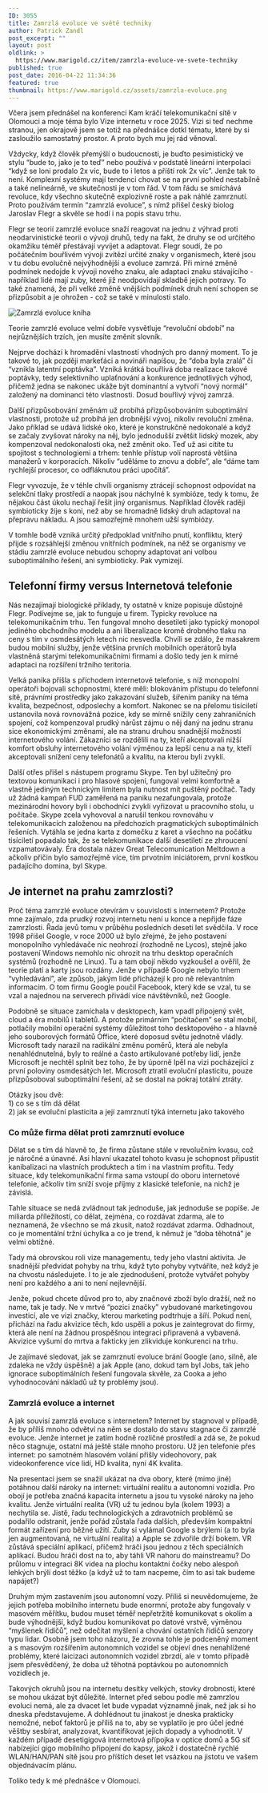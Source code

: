 ```yaml
---
ID: 3055
title: Zamrzlá evoluce ve světě techniky
author: Patrick Zandl
post_excerpt: ""
layout: post
oldlink: >
  https://www.marigold.cz/item/zamrzla-evoluce-ve-svete-techniky
published: true
post_date: 2016-04-22 11:34:36
featured: true
thumbnail: https://www.marigold.cz/assets/zamrzla-evoluce.png
---
```

<p>Včera jsem přednášel na konferenci Kam kráčí telekomunikační sítě v Olomouci a moje téma bylo Vize internetu v roce 2025. Vizi si teď nechme stranou, jen okrajově jsem se totiž na přednášce dotkl tématu, které by si zasloužilo samostatný prostor. A proto bych mu jej rád věnoval.</p>

<p>Vždycky, když člověk přemýšlí o budoucnosti, je buďto pesimistický ve stylu “bude to, jako je to teď” nebo používá v podstatě lineární interpolaci “když se loni prodalo 2x víc, bude to i letos a příští rok 2x víc”. Jenže tak to není. Komplexní systémy mají tendenci chovat se na první pohled nestabilně a také nelineárně, ve skutečnosti je v tom řád. V tom řádu se smíchává revoluce, kdy všechno skutečně explozivně roste a pak náhlé zamrznutí. Proto používám termín “zamrzlá evoluce”, s nímž přišel český biolog Jaroslav Flegr a skvěle se hodí i na popis stavu trhu.</p>


<!--more-->

<p>Flegr se teorií zamrzlé evoluce snaží reagovat na jednu z výhrad proti neodarvinistické teorii o vývoji druhů, tedy na fakt, že druhy se od určitého okamžiku téměř přestávají vyvíjet a adaptovat. Flegr soudí, že po počátečním bouřlivém vývoji zvítězí určité znaky v organismech, které jsou v tu dobu evolučně nejvýhodnější a evoluce zamrzá. Při mírné změně podmínek nedojde k vývoji nového znaku, ale adaptaci znaku stávajícího - například lidé mají zuby, které již neodpovídají skladbě jejich potravy. To také znamená, že při velké změně vnějších podmínek druh není schopen se přizpůsobit a je ohrožen - což se také v minulosti stalo.</p>

![Zamrzlá evoluce kniha](/assets/zamrzla-evoluce-aneb-je-to-jinak-pane-darwin.jpg)

<p>Teorie zamrzlé evoluce velmi dobře vysvětluje “revoluční období” na nejrůznějších trzích, jen musíte změnit slovník.</p>

<p>Nejprve dochází k hromadění vlastností vhodných pro danný moment. To je takové to, jak později markeťáci a novináři napíšou, že “doba byla zralá” či “vznikla latentní poptávka”. Vzniká krátká bouřlivá doba realizace takové poptávky, tedy selektivního uplaťnování a konkurence jednotlivých výhod, přičemž jedna se nakonec ukáže být dominantní a vytvoří “nový normál” založený na dominanci této vlastnosti. Dosud bouřlivý vývoj zamrzá.</p>

<p>Další přizpůsobování změnám už probíhá přízpůsobováním suboptimální vlastnosti, protože už probíhá jen drobnější vývoj, nikoliv revoluční změna. Jako příklad se udává lidské oko, které je konstrukčně nedokonalé a když se začaly zvyšovat nároky na něj, bylo jednodušší zvětšit lidský mozek, aby kompenzoval nedokonalosti oka, než změnit oko. Teď už asi cítíte tu spojitost s technologiemi a trhem: tenhle přístup volí naprostá většina manažerů v korporacích. Nikoliv “uděláme to znovu a dobře”, ale “dáme tam rychlejší procesor, co odfláknutou práci upočítá”.</p>

<p>Flegr vyvozuje, že v téhle chvíli organismy ztrácejí schopnost odpovídat na selekční tlaky prostředí a naopak jsou náchylné k symbióze, tedy k tomu, že nějakou část úkolu nechají řešit jiný organismus. Například člověk raději symbioticky žije s koni, než aby se hromadně lidský druh adaptoval na přepravu nákladu. A jsou samozřejmě mnohem užší symbiózy.</p>

<p>V tomhle bodě vzniká určitý předpoklad vnitřního pnutí, konfliktu, který přijde s rozsáhlejší změnou vnitřních podmínek, na něž se organismy ve stádiu zamrzlé evoluce nebudou schopny adaptovat ani volbou suboptimálního řešení, ani symbioticky. Pak vymizejí.</p>

<h2>Telefonní firmy versus Internetová telefonie</h2>
<p>Nás nezajímají biologické příklady, ty ostatně v knize popisuje důstojně Flegr. Podívejme se, jak to funguje u firem. Typicky revoluce na telekomunikačním trhu. Ten fungoval mnoho desetiletí jako typický monopol jediného obchodního modelu a ani liberalizace kromě drobného tlaku na ceny s tím v osmdesátých letech nic nesvedla. Chvíli se zdálo, že masakrem budou mobilní služby, jenže většina prvních mobilních operátorů byla vlastněná starými telekomunikačními firmami a došlo tedy jen k mírné adaptaci na rozšíření tržního teritoria.</p>

<p>Velká panika přišla s příchodem internetové telefonie, s níž monopolní operátoři bojovali schopnostmi, které měli: blokováním přístupu do telefonní sítě, právními prostředky jako zakazování služeb, šířením paniky na téma kvalita, bezpečnost, odposlechy a komfort. Nakonec se na přelomu tisíciletí ustanovila nová rovnovážná pozice, kdy se mírně snížily ceny zahraničních spojení, což kompenzoval prudký nárůst zájmu o něj daný na jednu stranu sice ekonomickými změnami, ale na stranu druhou snadnější možností internetového volání. Zákazníci se rozdělili na ty, kteří akceptovali nižší komfort obsluhy internetového volání výměnou za lepší cenu a na ty, kteří akceptovali snížení ceny telefonátů a kvalitu, na kterou byli zvyklí.</p>

<p>Další otřes přišel s nástupem programu Skype. Ten byl užitečný pro textovou komunikaci i pro hlasové spojení, fungoval velmi komfortně a vlastně jediným technickým limitem byla nutnost mít puštěný počítač. Tady už žádná kampaň FUD zaměřená na paniku nezafungovala, protože mezinárodní hovory byli i obchodníci zvyklí vyřizovat u pracovního stolu, u počítače. Skype zcela vyhovoval a narušil tenkou rovnováhu v telekomunikacích založenou na předchozích pragmatických suboptimálních řešeních. Vytáhla se jedna karta z domečku z karet a všechno na počátku tisíciletí popadalo tak, že se telekomunikace další desetiletí ze zhroucení vzpamatovávaly. Éra dostala název Great Telecomunication Meltdown a ačkoliv příčin bylo samozřejmě více, tím prvotním iniciátorem, první kostkou padajícího domina, byl Skype.</p>

<h2>Je internet na prahu zamrzlosti?</h2>
<p>Proč téma zamrzlé evoluce otevírám v souvislosti s internetem? Protože mne zajímalo, zda prudký rozvoj internetu není u konce a nepřijde fáze zamrzlosti. Řada jevů tomu v průběhu posledních deseti let svědčila. V roce 1998 přišel Google, v roce 2000 už bylo zřejmé, že jeho postavení monopolního vyhledávače nic neohrozí (rozhodně ne Lycos), stejně jako postavení Windows nemohlo nic ohrozit na trhu desktop operačních systémů (rozhodně ne Linux). Tu a tam obojí někdo vyzkoušel a ověřil, že teorie platí a karty jsou rozdány. Jenže v případě Google nebylo trhem “vyhledávání”, ale způsob, jakým lidé přicházejí k pro ně relevantním informacím. O tom firmu Google poučil Facebook, který kde se vzal, tu se vzal a najednou na serverech přivádí více návštěvníků, než Google.</p>

<p>Podobně se situace zamíchala v desktopech, kam vpadl připojený svět, cloud a éra mobilů i tabletů. A protože primárním “počítačem” se stal mobil, potlačily mobilní operační systémy důležitost toho desktopového - a hlavně jeho souborových formátů Office, které doposud světu jednotně vládly. Microsoft tady narazil na radikální změnu poměrů, která ale nebyla nenahlédnutelná, byly to reálné a často artikulované potřeby lidí, jenže Microsoft je nechtěl splnit bez toho, že by úporně lpěl na vizi pocházející z první poloviny osmdesátých let. Microsoft ztratil evoluční plasticitu, pouze přizpůsoboval suboptimální řešení, až se dostal na pokraj totální ztráty.</p>

<p>Otázky jsou dvě:<br />1) co se s tím dá dělat<br />2) jak se evoluční plasticita a její zamrznutí týká internetu jako takového</p>

<h3>Co může firma dělat proti zamrznutí evoluce</h3>
<p>Dělat se s tím dá hlavně to, že firma zůstane stále v revolučním kvasu, což je náročné a únavné. Asi hlavní ukazatel tohoto kvasu je schopnost připustit kanibalizaci na vlastních produktech a tím i na vlastním profitu. Tedy situace, kdy telekomunikační firma sama vstoupí do oboru internetové telefonie, ačkoliv tím sníží svoje příjmy z klasické telefonie, na nichž je závislá.</p>

<p>Tahle situace se nedá zvládnout tak jednoduše, jak jednoduše se popíše. Je miliarda příležitostí, co dělat, zejména, co rozdávat zdarma, ale to neznamená, že všechno se má zkusit, natož rozdávat zdarma. Odhadnout, co je momentální tržní úchylka a co je trend, k němuž je “doba těhotná” je velmi obtížné.</p>

<p>Tady má obrovskou roli vize managementu, tedy jeho vlastní aktivita. Je snadnější předvídat pohyby na trhu, když tyto pohyby vytváříte, než když je na chvostu následujete. I to je ale zjednodušení, protože vytvářet pohyby není pro každého a ani to není nejlevnější.</p>

<p>Jenže, pokud chcete důvod pro to, aby značnové zboží bylo dražší, než no name, tak je tady. Ne v mrtvé “pozici značky” vybudované marketingovou investicí, ale ve vizi značky, kterou marketing podtrhuje a šíří. Pokud není, přichází na řadu akvizice těch, kdo uspěli a pokus je zaintegrovat do firmy, která ale není na žádnou prospěšnou integraci připravená a vybavená. Akvizice vyšumí do mrtva a fakticky jen zlikviduje konkurenci na trhu.</p>

<p>Je zajímavé sledovat, jak se zamrznutí evoluce brání Google (ano, silně, ale zdaleka ne vždy úspěšně) a jak Apple (ano, dokud tam byl Jobs, tak jeho ignorace suboptimálních řešení fungovala skvěle, za Cooka a jeho vyhodnocování nákladů už ty problémy jsou).</p>

<h3>Zamrzlá evoluce a internet</h3>
<p>A jak souvisí zamrzlá evoluce s internetem? Internet by stagnoval v případě, že by příliš mnoho odvětví na něm se dostalo do stavu stagnace či zamrzlé evoluce. Jenže internet je zatím hodně rozličné prostředí a zdá se, že pokud něco stagnuje, ostatní má ještě stále mnoho prostoru. Už jen telefonie přes internet: po samotném hlasovém volání přišly videohovory, pak videokonference více lidí, HD kvalita, nyní 4K kvalita.</p>

<p>Na presentaci jsem se snažil ukázat na dva obory, které (mimo jiné) potáhnou další nároky na internet: virtuální realitu a autonomní vozidla. Pro obojí je potřeba značná kapacita internetu a jsou tu vysoké nároky na jeho kvalitu. Jenže virtuální realita (VR) už tu jednou byla (kolem 1993) a nechytila se. Jistě, řadu technologických a zdravotních problémů se podařilo odstranit, jenže pořád zůstala řada dalších, především kompaktní formát zařízení pro běžné užití. Zuby si vylámal Google s brýlemi (a to byla jen augmentovaná, ne virtuální realita) a Apple se zdvořile drží bokem. VR zůstává speciální aplikací, přičemž hráči jsou jednou z těch speciálních aplikací. Budou hráči dost na to, aby táhli VR nahoru do mainstreamu? Do průlomu v integraci 8K videa na plochu kontaktní čočky nebo alespoň lehkých brýlí dost těžko (a když už to tam nacpeme, čím to asi tak budeme napájet?)</p>

<p>Druhým mým zastavením jsou autonomní vozy. Příliš si neuvědomujeme, že jejich potřeba mobilního internetu bude enormní, protože aby fungovaly v masovém měřítku, budou muset téměř nepřetržitě komunikovat s okolím a bude výhodnější, když budou komunikovat po datové vrstvě, výměnou “myšlenek řidičů”, než odečítat myšlení a chování ostatních řidičů senzory typu lidar. Osobně jsem toho názoru, že zrovna tohle je podceněný moment a s masovým rozšířením autonomních vozidel se objeví dnes nenahlížené problémy, které laicizaci autonomních vozidel zbrzdí, ale v tomto případě jsem přesvědčený, že doba už těhotná poptávkou po autonomních vozidlech je.</p>

<p>Takových okruhů jsou na internetu desítky velkých, stovky drobností, které se mohou ukázat být důležité. Internet před sebou podle mě zamrzlou evoluci nemá, ale za dvacet let bude vypadat významně jinak, než jak si ho dneska představujeme. A dohlédnout tu jinakost je dneska prakticky nemožné, neboť faktorů je příliš na to, aby se vyplatilo je pro účel jedné věštby sesbírat, analyzovat, kvantifikovat jejich dopady a vyhodnotit. V každém případě desetigigová internetová přípojka v optice domů a 5G síť nabízející gigo mobilního připojení do kapsy, jakož i dostatečně rychlé WLAN/HAN/PAN sítě jsou pro příštích deset let vsázkou na jistotu ve vašem objednávacím plánu.</p>

<p>Toliko tedy k mé přednášce v Olomouci.</p>
